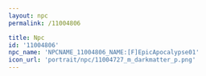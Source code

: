 ```yaml
---
layout: npc
permalink: /11004806

title: Npc
id: '11004806'
npc_name: 'NPCNAME_11004806_NAME:[F]EpicApocalypse01'
icon_url: 'portrait/npc/11004727_m_darkmatter_p.png'
---
```

